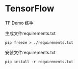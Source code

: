 # TensorFlow
TF Demo 练手


生成文件requirements.txt

    pip freeze > ./requirements.txt

安装文件requirements.txt

    pip install -r requirements.txt
